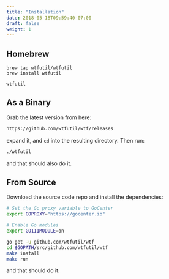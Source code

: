 ```yaml
---
title: "Installation"
date: 2018-05-18T09:59:40-07:00
draft: false
weight: 1
---
```


## Homebrew

```console
brew tap wtfutil/wtfutil
brew install wtfutil

wtfutil
```

## As a Binary

Grab the latest version from here:

```bash
https://github.com/wtfutil/wtf/releases
```

expand it, and `cd` into the resulting directory. Then run:

```bash
./wtfutil
```

and that should also do it.

## From Source

Download the source code repo and install the dependencies:

```bash
# Set the Go proxy variable to GoCenter
export GOPROXY="https://gocenter.io"

# Enable Go modules
export GO111MODULE=on

go get -u github.com/wtfutil/wtf
cd $GOPATH/src/github.com/wtfutil/wtf
make install
make run
```
and that should do it.


